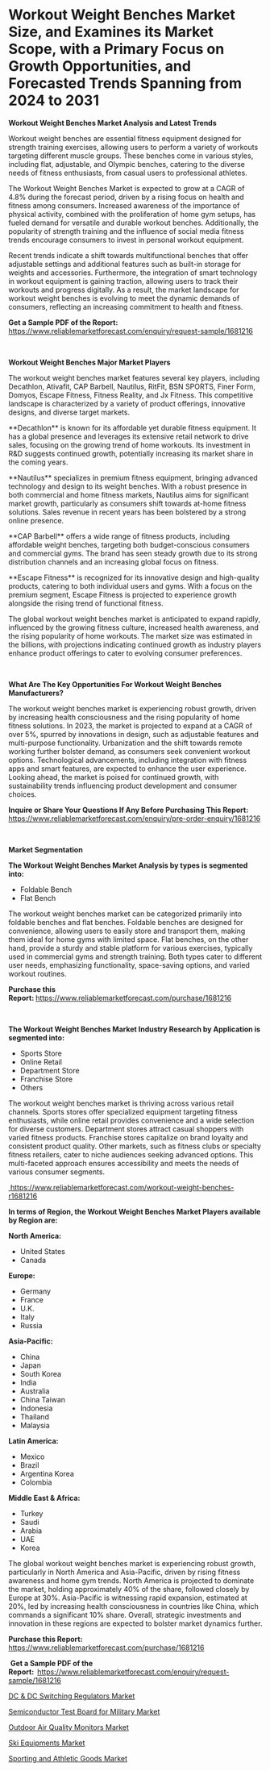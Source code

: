 <p><h1>Workout Weight Benches Market Size, and Examines its Market Scope, with a Primary Focus on Growth Opportunities, and Forecasted Trends Spanning from 2024 to 2031</h1></p><p><strong>Workout Weight Benches Market Analysis and Latest Trends</strong></p>
<p><p>Workout weight benches are essential fitness equipment designed for strength training exercises, allowing users to perform a variety of workouts targeting different muscle groups. These benches come in various styles, including flat, adjustable, and Olympic benches, catering to the diverse needs of fitness enthusiasts, from casual users to professional athletes.</p><p>The Workout Weight Benches Market is expected to grow at a CAGR of 4.8% during the forecast period, driven by a rising focus on health and fitness among consumers. Increased awareness of the importance of physical activity, combined with the proliferation of home gym setups, has fueled demand for versatile and durable workout benches. Additionally, the popularity of strength training and the influence of social media fitness trends encourage consumers to invest in personal workout equipment.</p><p>Recent trends indicate a shift towards multifunctional benches that offer adjustable settings and additional features such as built-in storage for weights and accessories. Furthermore, the integration of smart technology in workout equipment is gaining traction, allowing users to track their workouts and progress digitally. As a result, the market landscape for workout weight benches is evolving to meet the dynamic demands of consumers, reflecting an increasing commitment to health and fitness.</p></p>
<p><strong>Get a Sample PDF of the Report:&nbsp;</strong> <a href="https://www.reliablemarketforecast.com/enquiry/request-sample/1681216?utm_campaign=1123&utm_medium=2&utm_source=Github&utm_content=ia&utm_term=04102024&utm_id=workout-weight-benches">https://www.reliablemarketforecast.com/enquiry/request-sample/1681216</a></p>
<p>&nbsp;</p>
<p><strong>Workout Weight Benches Major Market Players</strong></p>
<p><p>The workout weight benches market features several key players, including Decathlon, Ativafit, CAP Barbell, Nautilus, RitFit, BSN SPORTS, Finer Form, Domyos, Escape Fitness, Fitness Reality, and Jx Fitness. This competitive landscape is characterized by a variety of product offerings, innovative designs, and diverse target markets.</p><p>**Decathlon** is known for its affordable yet durable fitness equipment. It has a global presence and leverages its extensive retail network to drive sales, focusing on the growing trend of home workouts. Its investment in R&D suggests continued growth, potentially increasing its market share in the coming years.</p><p>**Nautilus** specializes in premium fitness equipment, bringing advanced technology and design to its weight benches. With a robust presence in both commercial and home fitness markets, Nautilus aims for significant market growth, particularly as consumers shift towards at-home fitness solutions. Sales revenue in recent years has been bolstered by a strong online presence.</p><p>**CAP Barbell** offers a wide range of fitness products, including affordable weight benches, targeting both budget-conscious consumers and commercial gyms. The brand has seen steady growth due to its strong distribution channels and an increasing global focus on fitness.</p><p>**Escape Fitness** is recognized for its innovative design and high-quality products, catering to both individual users and gyms. With a focus on the premium segment, Escape Fitness is projected to experience growth alongside the rising trend of functional fitness.</p><p>The global workout weight benches market is anticipated to expand rapidly, influenced by the growing fitness culture, increased health awareness, and the rising popularity of home workouts. The market size was estimated in the billions, with projections indicating continued growth as industry players enhance product offerings to cater to evolving consumer preferences.</p></p>
<p>&nbsp;</p>
<p><strong>What Are The Key Opportunities For Workout Weight Benches Manufacturers?</strong></p>
<p><p>The workout weight benches market is experiencing robust growth, driven by increasing health consciousness and the rising popularity of home fitness solutions. In 2023, the market is projected to expand at a CAGR of over 5%, spurred by innovations in design, such as adjustable features and multi-purpose functionality. Urbanization and the shift towards remote working further bolster demand, as consumers seek convenient workout options. Technological advancements, including integration with fitness apps and smart features, are expected to enhance the user experience. Looking ahead, the market is poised for continued growth, with sustainability trends influencing product development and consumer choices.</p></p>
<p><strong>Inquire or Share Your Questions If Any Before Purchasing This Report:</strong> <a href="https://www.reliablemarketforecast.com/enquiry/pre-order-enquiry/1681216?utm_campaign=1123&utm_medium=2&utm_source=Github&utm_content=ia&utm_term=04102024&utm_id=workout-weight-benches">https://www.reliablemarketforecast.com/enquiry/pre-order-enquiry/1681216</a></p>
<p>&nbsp;</p>
<p><strong>Market Segmentation</strong></p>
<p><strong>The Workout Weight Benches Market Analysis by types is segmented into:</strong></p>
<p><ul><li>Foldable Bench</li><li>Flat Bench</li></ul></p>
<p><p>The workout weight benches market can be categorized primarily into foldable benches and flat benches. Foldable benches are designed for convenience, allowing users to easily store and transport them, making them ideal for home gyms with limited space. Flat benches, on the other hand, provide a sturdy and stable platform for various exercises, typically used in commercial gyms and strength training. Both types cater to different user needs, emphasizing functionality, space-saving options, and varied workout routines.</p></p>
<p><strong>Purchase this Report:&nbsp;</strong><a href="https://www.reliablemarketforecast.com/purchase/1681216?utm_campaign=1123&utm_medium=2&utm_source=Github&utm_content=ia&utm_term=04102024&utm_id=workout-weight-benches">https://www.reliablemarketforecast.com/purchase/1681216</a></p>
<p>&nbsp;</p>
<p><strong>The Workout Weight Benches Market Industry Research by Application is segmented into:</strong></p>
<p><ul><li>Sports Store</li><li>Online Retail</li><li>Department Store</li><li>Franchise Store</li><li>Others</li></ul></p>
<p><p>The workout weight benches market is thriving across various retail channels. Sports stores offer specialized equipment targeting fitness enthusiasts, while online retail provides convenience and a wide selection for diverse customers. Department stores attract casual shoppers with varied fitness products. Franchise stores capitalize on brand loyalty and consistent product quality. Other markets, such as fitness clubs or specialty fitness retailers, cater to niche audiences seeking advanced options. This multi-faceted approach ensures accessibility and meets the needs of various consumer segments.</p></p>
<p><a href="https://www.reliablemarketforecast.com/workout-weight-benches-r1681216?utm_campaign=1123&utm_medium=2&utm_source=Github&utm_content=ia&utm_term=04102024&utm_id=workout-weight-benches">&nbsp;https://www.reliablemarketforecast.com/workout-weight-benches-r1681216</a></p>
<p><strong>In terms of Region, the Workout Weight Benches Market Players available by Region are:</strong></p>
<p>
    <p> <strong> North America: </strong>
        <ul>
            <li>United States</li>
            <li>Canada</li>
        </ul>
        </p> 
    <p> <strong> Europe: </strong>
        <ul>
            <li>Germany</li>
            <li>France</li>
            <li>U.K.</li>
            <li>Italy</li>
            <li>Russia</li>
        </ul>
        </p> 
    <p> <strong> Asia-Pacific: </strong>
        <ul>
            <li>China</li>
            <li>Japan</li>
            <li>South Korea</li>
            <li>India</li>
            <li>Australia</li>
            <li>China Taiwan</li>
            <li>Indonesia</li>
            <li>Thailand</li>
            <li>Malaysia</li>
        </ul>
        </p> 
    <p> <strong> Latin America: </strong>
        <ul>
            <li>Mexico</li>
            <li>Brazil</li>
            <li>Argentina Korea</li>
            <li>Colombia</li>
        </ul>
        </p> 
    <p> <strong> Middle East & Africa: </strong>
        <ul>
            <li>Turkey</li>
            <li>Saudi</li>
            <li>Arabia</li>
            <li>UAE</li>
            <li>Korea</li>
        </ul>
    </p>
    </p>
<p><p>The global workout weight benches market is experiencing robust growth, particularly in North America and Asia-Pacific, driven by rising fitness awareness and home gym trends. North America is projected to dominate the market, holding approximately 40% of the share, followed closely by Europe at 30%. Asia-Pacific is witnessing rapid expansion, estimated at 20%, led by increasing health consciousness in countries like China, which commands a significant 10% share. Overall, strategic investments and innovation in these regions are expected to bolster market dynamics further.</p></p>
<p><strong>Purchase this Report: </strong><a href="https://www.reliablemarketforecast.com/purchase/1681216?utm_campaign=1123&utm_medium=2&utm_source=Github&utm_content=ia&utm_term=04102024&utm_id=workout-weight-benches">https://www.reliablemarketforecast.com/purchase/1681216</a></p>
<p>&nbsp;<strong>Get a Sample PDF of the Report:&nbsp;&nbsp;</strong><a href="https://www.reliablemarketforecast.com/enquiry/request-sample/1681216?utm_campaign=1123&utm_medium=2&utm_source=Github&utm_content=ia&utm_term=04102024&utm_id=workout-weight-benches">https://www.reliablemarketforecast.com/enquiry/request-sample/1681216</a></p>
<p><strong></strong></p>
<p><p><a href="https://issuu.com/reportprime-2/docs/dc-dc-switching-regulators-market-s_ed21fc3ad8116a?utm_campaign=1123&utm_medium=2&utm_source=Github&utm_content=ia&utm_term=04102024&utm_id=workout-weight-benches">DC & DC Switching Regulators Market</a></p><p><a href="https://issuu.com/reportprime-2/docs/semiconductor-test-board-for-milita_8f75b03e981d13?utm_campaign=1123&utm_medium=2&utm_source=Github&utm_content=ia&utm_term=04102024&utm_id=workout-weight-benches">Semiconductor Test Board for Military Market</a></p><p><a href="https://www.linkedin.com/pulse/outdoor-air-quality-monitors-market-revolution-size-rs6be?utm_campaign=1123&utm_medium=2&utm_source=Github&utm_content=ia&utm_term=04102024&utm_id=workout-weight-benches">Outdoor Air Quality Monitors Market</a></p><p><a href="https://github.com/pizolina/Market-Research-Report-List-6/blob/main/ski-equipments-market.md?utm_campaign=1123&utm_medium=2&utm_source=Github&utm_content=ia&utm_term=04102024&utm_id=workout-weight-benches">Ski Equipments Market</a></p><p><a href="https://github.com/MegiDuro586/Market-Research-Report-List-1/blob/main/sporting-and-athletic-goods-market.md?utm_campaign=1123&utm_medium=2&utm_source=Github&utm_content=ia&utm_term=04102024&utm_id=workout-weight-benches">Sporting and Athletic Goods Market</a></p></p>
